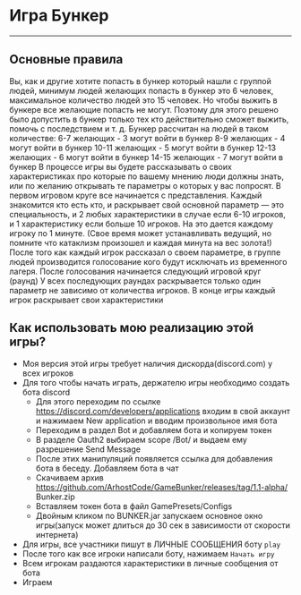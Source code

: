 # Игра Бункер
__________
## Основные правила
Вы, как и другие хотите попасть в бункер который нашли с группой людей, минимум людей желающих попасть в бункер это 6
человек, максимальное количество людей это 15 человек. Но чтобы выжить в бункере все желающие попасть не могут.
Поэтому для этого решено было допустить в бункер только тех кто действительно сможет выжить, помочь с последствием и т. д.
Бункер рассчитан на людей в таком количестве:
6-7 желающих - 3 могут войти в бункер
8-9 желающих - 4 могут войти в бункер
10-11 желающих - 5 могут войти в бункер
12-13 желающих - 6 могут войти в бункер
14-15 желающих - 7 могут войти в бункер
В процессе игры вы будете рассказывать о своих характеристиках про которые по вашему мнению люди должны знать, или по
желанию открывать те параметры о которых у вас попросят. В первом игровом круге все начинается с представления.
Каждый знакомится кто есть кто, и раскрывает свой основной параметр — это специальность, и 2 любых характеристики в
случае если 6-10 игроков, и 1 характеристику если больше 10 игроков.
На это дается каждому игроку по 1 минуте. (Свое время может устанавливать ведущий, но помните что катаклизм произошел и каждая минута на вес золота!)
После того как каждый игрок рассказал о своем параметре, в группе людей производится голосование кого будут исключать из временного лагеря.
После голосования начинается следующий игровой круг (раунд)
У всех последующих раундах раскрывается только один параметр не зависимо от количества игроков.
В конце игры каждый игрок раскрывает свои характеристики
## Как использовать мою реализацию этой игры?
* Моя версия этой игры требует наличия дискорда(discord.com) у всех игроков
* Для того чтобы начать играть, держателю игры необходимо создать бота discord
    * Для этого переходим по ссылке https://discord.com/developers/applications входим в свой аккаунт и нажимаем New application и вводим произвольное имя бота
    * Переходим в раздел Bot и добавляем бота и копируем токен
    * В разделе Oauth2 выбираем scope /Bot/ и выдаем ему разрешение Send Message
    * После этих манипуляций появляется ссылка для добавления бота в беседу. Добавляем бота в чат
    * Скачиваем архив https://github.com/ArhostCode/GameBunker/releases/tag/1.1-alpha/ Bunker.zip
    * Вставляем токен бота в файл GamePresets/Configs
    * Двойным кликом по BUNKER.jar запускаем основное окно игры(запуск может длиться до 30 сек в зависимости от скорости интернета)
* Для игры,  все участники пишут в ЛИЧНЫЕ СООБЩЕНИЯ боту `play`
* После того как все игроки написали боту, нажимаем `Начать игру`
* Всем игрокам раздаются характеристики в личные сообщения от бота
* Играем
